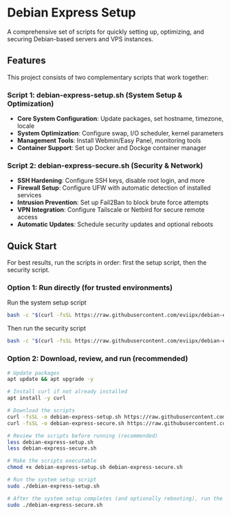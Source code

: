 # Debian Express Setup

A comprehensive set of scripts for quickly setting up, optimizing, and securing Debian-based servers and VPS instances.

## Features

This project consists of two complementary scripts that work together:

### Script 1: debian-express-setup.sh (System Setup & Optimization)
- **Core System Configuration**: Update packages, set hostname, timezone, locale
- **System Optimization**: Configure swap, I/O scheduler, kernel parameters
- **Management Tools**: Install Webmin/Easy Panel, monitoring tools
- **Container Support**: Set up Docker and Dockge container manager

### Script 2: debian-express-secure.sh (Security & Network)
- **SSH Hardening**: Configure SSH keys, disable root login, and more
- **Firewall Setup**: Configure UFW with automatic detection of installed services
- **Intrusion Prevention**: Set up Fail2Ban to block brute force attempts
- **VPN Integration**: Configure Tailscale or Netbird for secure remote access
- **Automatic Updates**: Schedule security updates and optional reboots

## Quick Start

For best results, run the scripts in order: first the setup script, then the security script.

### Option 1: Run directly (for trusted environments)

Run the system setup script
```bash
bash -c "$(curl -fsSL https://raw.githubusercontent.com/eviipx/debian-express-setup/main/debian-express-setup.sh)"
```
Then run the security script
```bash
bash -c "$(curl -fsSL https://raw.githubusercontent.com/eviipx/debian-express-setup/main/debian-express-secure.sh)"
```

### Option 2: Download, review, and run (recommended)

```bash
# Update packages
apt update && apt upgrade -y

# Install curl if not already installed
apt install -y curl

# Download the scripts
curl -fsSL -o debian-express-setup.sh https://raw.githubusercontent.com/eviipx/debian-express-setup/main/debian-express-setup.sh
curl -fsSL -o debian-express-secure.sh https://raw.githubusercontent.com/eviipx/debian-express-setup/main/debian-express-secure.sh

# Review the scripts before running (recommended)
less debian-express-setup.sh
less debian-express-secure.sh

# Make the scripts executable
chmod +x debian-express-setup.sh debian-express-secure.sh

# Run the system setup script
sudo ./debian-express-setup.sh

# After the system setup completes (and optionally rebooting), run the security script
sudo ./debian-express-secure.sh
